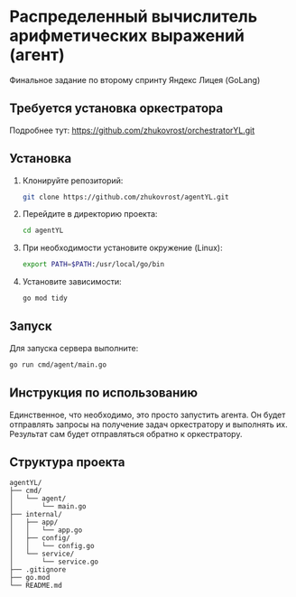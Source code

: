 # Распределенный вычислитель арифметических выражений (агент)

Финальное задание по второму спринту Яндекс Лицея (GoLang)

## Требуется установка оркестратора

Подробнее тут: https://github.com/zhukovrost/orchestratorYL.git

## Установка

1. Клонируйте репозиторий:
    ```sh
    git clone https://github.com/zhukovrost/agentYL.git
    ```

2. Перейдите в директорию проекта:
    ```sh
    cd agentYL
    ```
   
3. При необходимости установите окружение (Linux):

   ```sh 
   export PATH=$PATH:/usr/local/go/bin
   ```

4. Установите зависимости:
    ```sh
    go mod tidy
    ```

## Запуск

Для запуска сервера выполните:

```sh
go run cmd/agent/main.go
```

## Инструкция по использованию

Единственное, что необходимо, это просто запустить агента. 
Он будет отправлять запросы на получение задач оркестратору и выполнять их. 
Результат сам будет отправляться обратно к оркестратору.

## Структура проекта

```
agentYL/
├── cmd/
│   └── agent/
│       └── main.go
├── internal/
│   ├── app/
│   │   └── app.go
│   ├── config/
│   │   └── config.go
│   └── service/
│       └── service.go
├── .gitignore
├── go.mod
└── README.md
```
